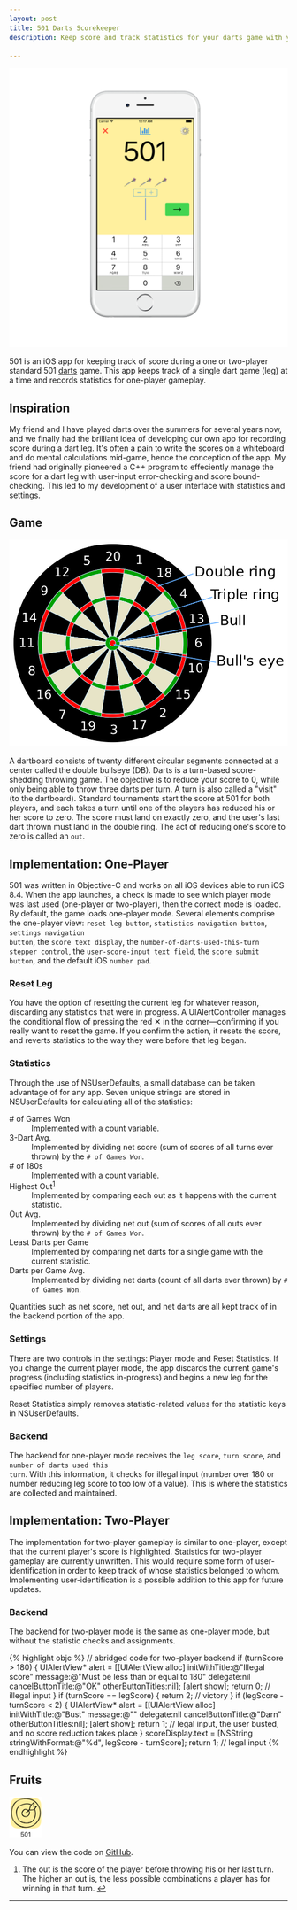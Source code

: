 ```yaml
---
layout: post
title: 501 Darts Scorekeeper
description: Keep score and track statistics for your darts game with your iOS device.

---
```


![placeholder](/img/501iPhoneScreen.png "501")

501 is an iOS app for keeping track of score during a one or two-player standard 501 [darts](https://en.wikipedia.org/wiki/Darts#Games) game. This app keeps track of a single dart game (leg) at a time and records statistics for one-player gameplay.

## Inspiration

My friend and I have played darts over the summers for several years now, and we finally had the brilliant idea of developing our own app for recording score during a dart leg. It's often a pain to write the scores on a whiteboard and do mental calculations mid-game, hence the conception of the app. My friend had originally pioneered a C++ program to effeciently manage the score for a dart leg with user-input error-checking and score bound-checking. This led to my development of a user interface with statistics and settings.

## Game

![placeholder](/img/Dartboard.png "Created by Tijmen Stam from Wikipedia")

A dartboard consists of twenty different circular segments connected at a center called the double bullseye (DB). Darts is a turn-based score-shedding throwing game. The objective is to reduce your score to 0, while only being able to throw three darts per turn. A turn is also called a "visit" (to the dartboard). Standard tournaments start the score at 501 for both players, and each takes a turn until one of the players has reduced his or her score to zero. The score must land on exactly zero, and the user's last dart thrown must land in the double ring. The act of reducing one's score to zero is called an <code>out</code>.

## Implementation: One-Player

501 was written in Objective-C and works on all iOS devices able to run iOS 8.4. When the app launches, a check is made to see which player mode was last used (one-player or two-player), then the correct mode is loaded. By default, the game loads one-player mode. Several elements comprise the one-player view: <code>reset leg button</code>, <code>statistics navigation button</code>, <code>settings navigation button</code>, the <code>score text display</code>, the <code>number-of-darts-used-this-turn stepper control</code>, the <code>user-score-input text field</code>, the <code>score submit button</code>, and the default iOS <code>number pad</code>.

### Reset Leg

You have the option of resetting the current leg for whatever reason, discarding any statistics that were in progress. A UIAlertController manages the conditional flow of pressing the red ✕ in the corner—confirming if you really want to reset the game. If you confirm the action, it resets the score, and reverts statistics to the way they were before that leg began.

### Statistics

Through the use of NSUserDefaults, a small database can be taken advantage of for any app. Seven unique strings are stored in NSUserDefaults for calculating all of the statistics:

<dl>
  <dt># of Games Won</dt>
  <dd>Implemented with a count variable.</dd>

  <dt>3-Dart Avg.</dt>
  <dd>Implemented by dividing net score (sum of scores of all turns ever thrown) by the <code># of Games Won</code>.</dd>

  <dt># of 180s</dt>
  <dd>Implemented with a count variable.</dd>

  <dt>Highest Out<sup id="fnref:fn-out_explanation"><a href="#fn:fn-out_explanation" class="footnote">1</a></sup></dt>
  <dd>Implemented by comparing each out as it happens with the current statistic.</dd>

  <dt>Out Avg.</dt>
  <dd>Implemented by dividing net out (sum of scores of all outs ever thrown) by the <code># of Games Won</code>.</dd>

  <dt>Least Darts per Game</dt>
  <dd>Implemented by comparing net darts for a single game with the current statistic.</dd>

  <dt>Darts per Game Avg.</dt>
  <dd>Implemented by dividing net darts (count of all darts ever thrown) by <code># of Games Won</code>.</dd>
</dl>

Quantities such as net score, net out, and net darts are all kept track of in the backend portion of the app.

### Settings

There are two controls in the settings: Player mode and Reset Statistics. If you change the current player mode, the app discards the current game's progress (including statistics in-progress) and begins a new leg for the specified number of players.

Reset Statistics simply removes statistic-related values for the statistic keys in NSUserDefaults.

### Backend

The backend for one-player mode receives the <code>leg score</code>, <code>turn score</code>, and <code>number of darts used this turn</code>. With this information, it checks for illegal input (number over 180 or number reducing leg score to too low of a value). This is where the statistics are collected and maintained.

## Implementation: Two-Player

The implementation for two-player gameplay is similar to one-player, except that the current player's score is highlighted. Statistics for two-player gameplay are currently unwritten. This would require some form of user-identification in order to keep track of whose statistics belonged to whom. Implementing user-identification is a possible addition to this app for future updates.

### Backend

The backend for two-player mode is the same as one-player mode, but without the statistic checks and assignments.

{% highlight objc %}
// abridged code for two-player backend
if (turnScore > 180) {
    UIAlertView* alert = [[UIAlertView alloc] initWithTitle:@"Illegal score" message:@"Must be less than or equal to 180" delegate:nil cancelButtonTitle:@"OK" otherButtonTitles:nil];
    [alert show];
    return 0; // illegal input
  }
  if (turnScore == legScore) {
    return 2; // victory
  }
  if (legScore - turnScore < 2) {
    UIAlertView* alert = [[UIAlertView alloc] initWithTitle:@"Bust" message:@"" delegate:nil cancelButtonTitle:@"Darn" otherButtonTitles:nil];
    [alert show];
    return 1; // legal input, the user busted, and no score reduction takes place
  }
  scoreDisplay.text = [NSString stringWithFormat:@"%d", legScore - turnScore];
  return 1; // legal input
{% endhighlight %}

## Fruits

<img src="/img/501AppIcon.png" alt="501 icon" height="75" width="60">

You can view the code on [GitHub](https://github.com/matthewkotila/501).

<div class="footnotes">
  <ol>
    <li id="fn:fn-out_explanation">
      <p>The out is the score of the player before throwing his or her last turn. The higher an out is, the less possible combinations a player has for winning in that turn. <a href="#fnref:fn-out_explanation" class="reversefootnote">↩</a></p>
    </li>
  </ol>
</div>

<hr>

